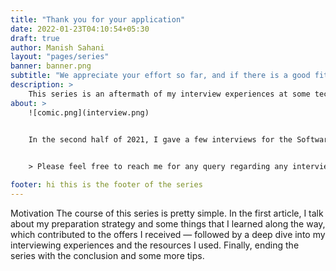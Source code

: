 ```yaml
---
title: "Thank you for your application"
date: 2022-01-23T04:10:54+05:30
draft: true
author: Manish Sahani
layout: "pages/series"
banner: banner.png
subtitle: "We appreciate your effort so far, and if there is a good fit to our needs, we will contact you."
description: >
    This series is an aftermath of my interview experiences at some tech companies like - Google, Amazon, Adobe, and a few more. I share my interview experience and my preparation strategy minus the bullshit.
about: >
    ![comic.png](interview.png)

    
    In the second half of 2021, I gave a few interviews for the Software Engineering role. This series collects resources, questions, and preparation tips that will most likely get you an offer.


    > Please feel free to reach me for any query regarding any interview you may have at rec.manish.sahani@gmail.com

footer: hi this is the footer of the series
---
```


Motivation The course of this series is pretty simple. In the first article, I talk about my preparation strategy and some things that I learned along the way, which contributed to the offers I received — followed by a deep dive into my interviewing experiences and the resources I used. Finally, ending the series with the conclusion and some more tips. 

